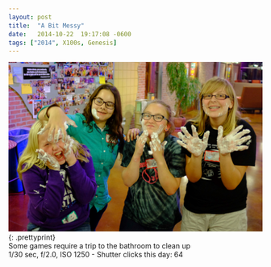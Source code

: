 ```yaml
---
layout: post
title:  "A Bit Messy"
date:   2014-10-22  19:17:08 -0600
tags: ["2014", X100s, Genesis]
---
```

![:title](/images/2014/2014_1022_DSCF5303.jpg)
{: .prettyprint}  
Some games require a trip to the bathroom to clean up  
1/30 sec, f/2.0, ISO 1250 - Shutter clicks this day: 64